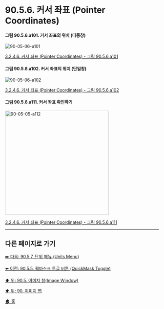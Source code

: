# 90.5.6. 커서 좌표 (Pointer Coordinates)

<a id="90-05-06-a101"></a>

#### 그림 90.5.6.a101. 커서 좌표의 위치 (다중창)
![90-05-06-a101](https://github.com/wonder13662/gimp/assets/15767104/523a5743-a6a9-411e-b919-6d92d6acab79)

[3.2.4.6. 커서 좌표 (Pointer Coordinates) - 그림 90.5.6.a101](./03-02-04-06-pointer-coordinates.md#90-05-06-a101)

<a id="90-05-06-a102"></a>

#### 그림 90.5.6.a102. 커서 좌표의 위치 (단일창)
![90-05-06-a102](https://github.com/wonder13662/gimp/assets/15767104/d151f369-50f2-44bc-b56b-77ed45be534a)

[3.2.4.6. 커서 좌표 (Pointer Coordinates) - 그림 90.5.6.a102](./03-02-04-06-pointer-coordinates.md#90-05-06-a102)

<a id="90-05-06-a111"></a>

#### 그림 90.5.6.a111. 커서 좌표 확인하기
<img alt="90-05-05-a112" width="340" height="340" src="https://github.com/wonder13662/gimp/assets/15767104/1ac9e6e8-0d8c-48bf-9e93-6a9433f8893a" />

[3.2.4.6. 커서 좌표 (Pointer Coordinates) - 그림 90.5.6.a111](./03-02-04-06-pointer-coordinates.md#90-05-06-a111)

***

## 다른 페이지로 가기

[➡️ 다음: 90.5.7. 단위 메뉴 (Units Menu)](./90-05-07-units_menu.md)

[⬅️ 이전: 90.5.5. 퀵마스크 토글 버튼 (QuickMask Toggle)](./90-05-05-quickmask_toggle.md)

[⬆️ 위: 90.5. 이미지 창(Image Window)](./90-05-00-image_window.md)

[⬆️ 위: 90. 이미지 맵](./90-00-image-map.md)

[🏠 홈](./00-home.md)